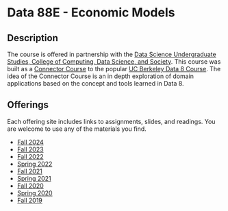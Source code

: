 Data 88E - Economic Models 
========

Description
----
The course is offered in partnership with the [Data Science Undergraduate Studies, College of Computing, Data Science, and Society](https://data.berkeley.edu/).  This course was built as a [Connector Course](https://cdss.berkeley.edu/data-science-connector-courses) to the popular [UC Berkeley Data 8 Course](https://data8.org).  The idea of the Connector Course is an in depth exploration of domain applications based on the concept and tools learned in Data 8.  

Offerings
----
Each offering site includes links to assignments, slides, and readings. You are welcome to use any of the materials you find.
*   [Fall 2024](fa24)
*   [Fall 2023](fa23)
*   [Fall 2022](fa22)
*   [Spring 2022](sp22)
*   [Fall 2021](fa21)
*   [Spring 2021](sp21)
*   [Fall 2020](fa20)
*   [Spring 2020](sp20)
*   [Fall 2019](fa19)
